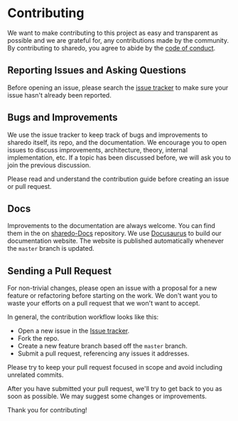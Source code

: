 # Contributing

We want to make contributing to this project as easy and transparent as possible and we are grateful for, any contributions made by the community. By contributing to sharedo, you agree to abide by the [code of conduct](https://github.com/GeekyAnts/laravel-inertia-sharedo/blob/master/CONTRIBUTING.md).

## Reporting Issues and Asking Questions

Before opening an issue, please search the [issue tracker](https://github.com/GeekyAnts/laravel-inertia-sharedo/issues) to make sure your issue hasn't already been reported.

## Bugs and Improvements

We use the issue tracker to keep track of bugs and improvements to sharedo itself, its repo, and the documentation. We encourage you to open issues to discuss improvements, architecture, theory, internal implementation, etc. If a topic has been discussed before, we will ask you to join the previous discussion.

Please read and understand the contribution guide before creating an issue or pull request.

## Docs

Improvements to the documentation are always welcome. You can find them in the on [sharedo-Docs](https://github.com/GeekyAnts/laravel-sharedo-docs) repository. We use [Docusaurus](https://v2.docusaurus.io/) to build our documentation website. The website is published automatically whenever the `master` branch is updated.

## Sending a Pull Request

For non-trivial changes, please open an issue with a proposal for a new feature or refactoring before starting on the work. We don't want you to waste your efforts on a pull request that we won't want to accept.

In general, the contribution workflow looks like this:

-   Open a new issue in the [Issue tracker](https://github.com/GeekyAnts/laravel-inertia-sharedo/issues).
-   Fork the repo.
-   Create a new feature branch based off the `master` branch.
-   Submit a pull request, referencing any issues it addresses.

Please try to keep your pull request focused in scope and avoid including unrelated commits.

After you have submitted your pull request, we'll try to get back to you as soon as possible. We may suggest some changes or improvements.

Thank you for contributing!
